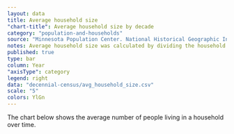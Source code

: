 ```yaml
---
layout: data
title: Average household size
"chart-title": Average household size by decade
category: "population-and-households"
source: "Minnesota Population Center. National Historical Geographic Information System: Version 2.0. Minneapolis, MN: University of Minnesota 2011."
notes: Average household size was calculated by dividing the household population by the number of households.
published: true
type: bar
column: Year
"axisType": category
legend: right
data: "decennial-census/avg_household_size.csv"
scale: "5"
colors: YlGn
---
```


The chart below shows the average number of people living in a household over time.